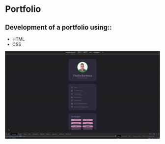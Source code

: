 # Portfolio

## Development of a portfolio using::

* HTML
* CSS

<p align="left">
    <img src="/assets/to-readme/result.gif">
</p>
